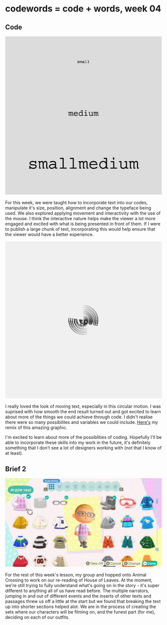 # codewords = code + words, week 04

## Code

![](week4_type.jpg)

For this week, we were taught how to incorporate text into our codes, manipulate it's size, position, alignment and change the typeface being used. We also explored applying movement and interactivity with the use of the mouse. I think the interactive nature helps make the viewer a lot more engaged and excited with what is being presented in front of them. If I were to publish a large chunk of text, incorporating this would help ensure that the viewer would have a better experience.

![](week4_type2.jpg)

I really loved the look of moving text, especially in this circular motion. I was suprised with how smooth the end result turned out and got excited to learn about more of the things we could achieve through code. I didn't realise there were so many possibilites and variables we could include. [Here's](https://robymanlongat.github.io/c0dewords/week04/week4type2remix) my remix of this amazing graphic. 

I'm excited to learn about more of the possiblities of coding. Hopefully I'll be able to incorporate these skills into my work in the future, it's definitely something that I don't see a lot of designers working with (not that I know of at least).

## Brief 2

![](saleswoman.jpeg)

For the rest of this week's lesson, my group and hopped onto Animal Crossing to work on our re-reading of House of Leaves. At the moment, we're still trying to fully understand what's going on in the story - it's super different to anything all of us have read before. The multiple narrators, jumping in and out of different events and the inserts of other texts and passages threw us off a little at the start but we found that breaking the text up into shorter sections helped alot. We are in the process of creating the sets where our characters will be filming on, and the funest part (for me), deciding on each of our outfits. 
